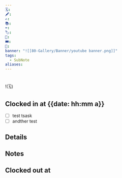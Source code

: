 ```yaml
---
🗓️: 
🖋️: 
✍️: 
📚: 
⬅️: 
🏷️: 
🎫: 
🎟️: 
🔖: 
banner: "![[80-Gallery/Banner/youtube banner.png]]"
tags:
  - SubNote
aliases:
---
```


# 
!(🗓️)

## Clocked in at {{date: hh:mm a}}


- [ ] test tsask
- [ ] andther test
## Details

## Notes

## Clocked out at 
